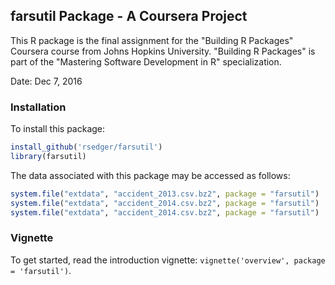 ## farsutil Package - A Coursera Project

This R package is the final assignment for the "Building R Packages" Coursera course from Johns Hopkins University. "Building R Packages" is part of the  "Mastering Software Development in R" specialization.

Date: Dec 7, 2016 

### Installation

To install this package: 

```R
install_github('rsedger/farsutil')
library(farsutil)
```

The data associated with this package may be accessed as follows:
```R
system.file("extdata", "accident_2013.csv.bz2", package = "farsutil")
system.file("extdata", "accident_2014.csv.bz2", package = "farsutil")
system.file("extdata", "accident_2014.csv.bz2", package = "farsutil")
```

### Vignette

To get started, read the introduction vignette: `vignette('overview', package = 'farsutil')`.
